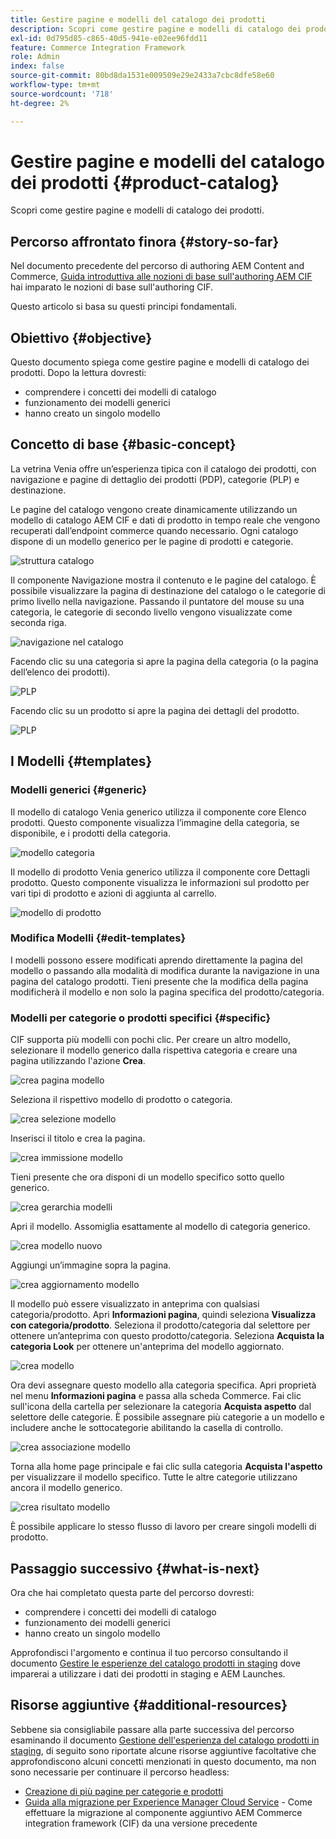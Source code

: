 ```yaml
---
title: Gestire pagine e modelli del catalogo dei prodotti
description: Scopri come gestire pagine e modelli di catalogo dei prodotti
exl-id: 0d795d85-c865-40d5-941e-e02ee96fdd11
feature: Commerce Integration Framework
role: Admin
index: false
source-git-commit: 80bd8da1531e009509e29e2433a7cbc8dfe58e60
workflow-type: tm+mt
source-wordcount: '718'
ht-degree: 2%

---
```



# Gestire pagine e modelli del catalogo dei prodotti {#product-catalog}

Scopri come gestire pagine e modelli di catalogo dei prodotti.

## Percorso affrontato finora {#story-so-far}

Nel documento precedente del percorso di authoring AEM Content and Commerce, [Guida introduttiva alle nozioni di base sull&#39;authoring AEM CIF](/help/commerce-cloud/cif-storefront/commerce-journeys/aem-commerce-content-author/getting-started.md) hai imparato le nozioni di base sull&#39;authoring CIF.

Questo articolo si basa su questi principi fondamentali.

## Obiettivo {#objective}

Questo documento spiega come gestire pagine e modelli di catalogo dei prodotti. Dopo la lettura dovresti:

* comprendere i concetti dei modelli di catalogo
* funzionamento dei modelli generici
* hanno creato un singolo modello

## Concetto di base {#basic-concept}

La vetrina Venia offre un’esperienza tipica con il catalogo dei prodotti, con navigazione e pagine di dettaglio dei prodotti (PDP), categorie (PLP) e destinazione.

Le pagine del catalogo vengono create dinamicamente utilizzando un modello di catalogo AEM CIF e dati di prodotto in tempo reale che vengono recuperati dall’endpoint commerce quando necessario. Ogni catalogo dispone di un modello generico per le pagine di prodotti e categorie.

![struttura catalogo](assets/catalog-structure.png)

Il componente Navigazione mostra il contenuto e le pagine del catalogo. È possibile visualizzare la pagina di destinazione del catalogo o le categorie di primo livello nella navigazione. Passando il puntatore del mouse su una categoria, le categorie di secondo livello vengono visualizzate come seconda riga.

![navigazione nel catalogo](assets/catalog-navigation.png)

Facendo clic su una categoria si apre la pagina della categoria (o la pagina dell’elenco dei prodotti).

![PLP](assets/catalog-plp.png)

Facendo clic su un prodotto si apre la pagina dei dettagli del prodotto.

![PLP](assets/catalog-pdp.png)

## I Modelli {#templates}

### Modelli generici {#generic}

Il modello di catalogo Venia generico utilizza il componente core Elenco prodotti. Questo componente visualizza l’immagine della categoria, se disponibile, e i prodotti della categoria.

![modello categoria](assets/category-template.png)

Il modello di prodotto Venia generico utilizza il componente core Dettagli prodotto. Questo componente visualizza le informazioni sul prodotto per vari tipi di prodotto e azioni di aggiunta al carrello.

![modello di prodotto](assets/product-template.png)

### Modifica Modelli {#edit-templates}

I modelli possono essere modificati aprendo direttamente la pagina del modello o passando alla modalità di modifica durante la navigazione in una pagina del catalogo prodotti. Tieni presente che la modifica della pagina modificherà il modello e non solo la pagina specifica del prodotto/categoria.

### Modelli per categorie o prodotti specifici {#specific}

CIF supporta più modelli con pochi clic. Per creare un altro modello, selezionare il modello generico dalla rispettiva categoria e creare una pagina utilizzando l&#39;azione **Crea**.

![crea pagina modello](assets/create-template-page.png)

Seleziona il rispettivo modello di prodotto o categoria.

![crea selezione modello](assets/create-template-select.png)

Inserisci il titolo e crea la pagina.

![crea immissione modello](assets/create-template-enter.png)

Tieni presente che ora disponi di un modello specifico sotto quello generico.

![crea gerarchia modelli](assets/create-template-hierachry.png)

Apri il modello. Assomiglia esattamente al modello di categoria generico.

![crea modello nuovo](assets/create-template-new.png)

Aggiungi un’immagine sopra la pagina.

![crea aggiornamento modello](assets/create-template-update.png)

Il modello può essere visualizzato in anteprima con qualsiasi categoria/prodotto. Apri **Informazioni pagina**, quindi seleziona **Visualizza con categoria/prodotto**. Seleziona il prodotto/categoria dal selettore per ottenere un’anteprima con questo prodotto/categoria. Seleziona **Acquista la categoria Look** per ottenere un&#39;anteprima del modello aggiornato.

![crea modello &#x200B;](assets/create-template-picker.png)

Ora devi assegnare questo modello alla categoria specifica. Apri proprietà nel menu **Informazioni pagina** e passa alla scheda Commerce. Fai clic sull&#39;icona della cartella per selezionare la categoria **Acquista aspetto** dal selettore delle categorie. È possibile assegnare più categorie a un modello e includere anche le sottocategorie abilitando la casella di controllo.

![crea associazione modello](assets/create-template-associate.png)

Torna alla home page principale e fai clic sulla categoria **Acquista l&#39;aspetto** per visualizzare il modello specifico. Tutte le altre categorie utilizzano ancora il modello generico.

![crea risultato modello](assets/create-template-result.png)

È possibile applicare lo stesso flusso di lavoro per creare singoli modelli di prodotto.

## Passaggio successivo {#what-is-next}

Ora che hai completato questa parte del percorso dovresti:

* comprendere i concetti dei modelli di catalogo
* funzionamento dei modelli generici
* hanno creato un singolo modello

Approfondisci l&#39;argomento e continua il tuo percorso consultando il documento [Gestire le esperienze del catalogo prodotti in staging](/help/commerce-cloud/cif-storefront/commerce-journeys/aem-commerce-content-author/staged-catalog.md) dove imparerai a utilizzare i dati dei prodotti in staging e AEM Launches.

## Risorse aggiuntive {#additional-resources}

Sebbene sia consigliabile passare alla parte successiva del percorso esaminando il documento [Gestione dell&#39;esperienza del catalogo prodotti in staging](/help/commerce-cloud/cif-storefront/commerce-journeys/aem-commerce-content-author/staged-catalog.md), di seguito sono riportate alcune risorse aggiuntive facoltative che approfondiscono alcuni concetti menzionati in questo documento, ma non sono necessarie per continuare il percorso headless:

* [Creazione di più pagine per categorie e prodotti](/help/commerce-cloud/cif-storefront/authoring/multi-template-usage.md)
* [Guida alla migrazione per Experience Manager Cloud Service](/help/commerce-cloud/cif-storefront/migration.md) - Come effettuare la migrazione al componente aggiuntivo AEM Commerce integration framework (CIF) da una versione precedente

